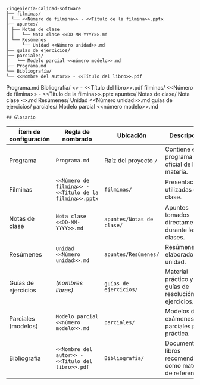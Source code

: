 ```text
/ingeniería-calidad-software
├── filminas/
│ └── <<Número de filmina>> - <<Título de la filmina>>.pptx
├── apuntes/
│ ├── Notas de clase
│ │   └── Nota clase <<DD-MM-YYYY>>.md
│ └── Resúmenes
│     └── Unidad <<Número unidad>>.md
├── guías de ejercicios/
├── parciales/
│   └── Modelo parcial <<número modelo>>.md
├── Programa.md
└── Bibliografía/
└── <<Nombre del autor>> - <<Título del libro>>.pdf
```
Programa.md
Bibliografía/
    <<Nombre del autor>> - <<Título del libro>>.pdf
filminas/
    <<Número de filmina>> - <<Título de la filmina>>.pptx
apuntes/
    Notas de clase/
        Nota clase <<DD-MM-YYYY>>.md
    Resúmenes/
        Unidad <<Número unidad>>.md
guías de ejercicios/
parciales/
    Modelo parcial <<número modelo>>.md

    ## Glosario

| Ítem de configuración        | Regla de nombrado                                                          | Ubicación                                       | Descripción |
|-----------------------------|----------------------------------------------------------------------------|------------------------------------------------|-------------|
| Programa                    | `Programa.md`                                                              | Raíz del proyecto `/`                           | Contiene el programa oficial de la materia. |
| Filminas                    | `<<Número de filmina>> - <<Título de la filmina>>.pptx`                     | `filminas/`                                     | Presentaciones utilizadas en clase. |
| Notas de clase              | `Nota clase <<DD-MM-YYYY>>.md`                                              | `apuntes/Notas de clase/`                       | Apuntes tomados directamente durante las clases. |
| Resúmenes                   | `Unidad <<Número unidad>>.md`                                               | `apuntes/Resúmenes/`                             | Resúmenes elaborados por unidad. |
| Guías de ejercicios         | *(nombres libres)*                                                         | `guías de ejercicios/`                          | Material práctico y guías de resolución de ejercicios. |
| Parciales (modelos)         | `Modelo parcial <<número modelo>>.md`                                       | `parciales/`                                    | Modelos de exámenes parciales para práctica. |
| Bibliografía                | `<<Nombre del autor>> - <<Título del libro>>.pdf`                           | `Bibliografía/`                                  | Documentos y libros recomendados como material de referencia. |

